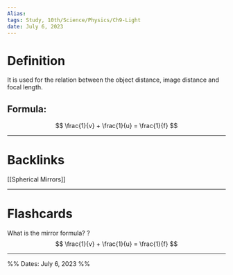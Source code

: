 ```yaml
---
Alias:
tags: Study, 10th/Science/Physics/Ch9-Light
date: July 6, 2023
---
```

# Definition
It is used for the relation between the object distance, image distance and focal length.
## Formula:
$$
\frac{1}{v} + \frac{1}{u} = \frac{1}{f}
$$

---
# Backlinks
[[Spherical Mirrors]]

---
# Flashcards

What is the mirror formula?
?
$$
\frac{1}{v} + \frac{1}{u} = \frac{1}{f}
$$
<!--SR:!2024-04-12,205,280-->

---

%%
Dates: July 6, 2023
%%